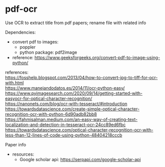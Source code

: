 # pdf-ocr
Use OCR to extract title from pdf papers; rename file with related info 

Dependencies:
- convert pdf to images:
  - poppler
  - python package: pdf2image
- reference: https://www.geeksforgeeks.org/convert-pdf-to-image-using-python/   

references:  
https://fosshelp.blogspot.com/2013/04/how-to-convert-jpg-to-tiff-for-ocr-with.html  
https://www.manejandodatos.es/2014/11/ocr-python-easy/  
https://www.pyimagesearch.com/2020/09/14/getting-started-with-easyocr-for-optical-character-recognition/  
https://nanonets.com/blog/ocr-with-tesseract/#introduction  
https://towardsdatascience.com/create-simple-optical-character-recognition-ocr-with-python-6d90adb82bb8  
https://fahmisalman.medium.com/an-easy-way-of-creating-text-localization-and-detection-in-tesseract-ocr-24cc89ed6fbc  
https://towardsdatascience.com/optical-character-recognition-ocr-with-less-than-12-lines-of-code-using-python-48404218cccb  

Paper info
- resources:
  - Google scholar api: https://serpapi.com/google-scholar-api
